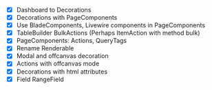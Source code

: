 - [x] Dashboard to Decorations
- [x] Decorations with PageComponents
- [x] Use BladeComponents, Livewire components in PageComponents
- [x] TableBuilder BulkActions (Perhaps ItemAction with method bulk)
- [x] PageComponents: Actions, QueryTags
- [x] Rename Renderable
- [x] Modal and offcanvas decoration
- [x] Actions with offcanvas mode
- [x] Decorations with html attributes
- [x] Field RangeField
